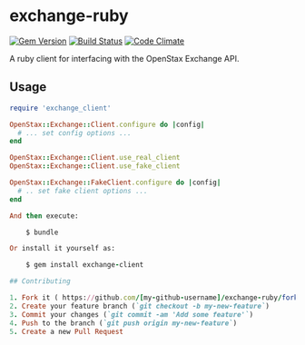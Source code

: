 exchange-ruby
=============

[![Gem Version](https://badge.fury.io/rb/openstax_exchange.svg)](http://badge.fury.io/rb/openstax_exchange)
[![Build Status](https://travis-ci.org/openstax/exchange-ruby.svg?branch=master)](https://travis-ci.org/openstax/exchange-ruby)
[![Code Climate](https://codeclimate.com/github/openstax/exchange-ruby.png)](https://codeclimate.com/github/openstax/exchange-ruby)

A ruby client for interfacing with the OpenStax Exchange API.

Usage
-----

```rb
require 'exchange_client'
```

```rb
OpenStax::Exchange::Client.configure do |config|
  # ... set config options ...
end
```

```rb
OpenStax::Exchange::Client.use_real_client
OpenStax::Exchange::Client.use_fake_client
```

```rb
OpenStax::Exchange::FakeClient.configure do |config|
  # .. set fake client options ...
end

And then execute:

    $ bundle

Or install it yourself as:

    $ gem install exchange-client

## Contributing

1. Fork it ( https://github.com/[my-github-username]/exchange-ruby/fork )
2. Create your feature branch (`git checkout -b my-new-feature`)
3. Commit your changes (`git commit -am 'Add some feature'`)
4. Push to the branch (`git push origin my-new-feature`)
5. Create a new Pull Request

